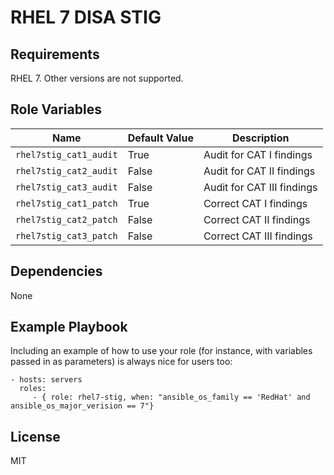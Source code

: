 RHEL 7 DISA STIG
================




Requirements
------------

RHEL 7. Other versions are not supported.

Role Variables
--------------

| Name              | Default Value       | Description          |
|-------------------|---------------------|----------------------|
| `rhel7stig_cat1_audit` | True  | Audit for CAT I findings      |
| `rhel7stig_cat2_audit` | False | Audit for CAT II findings     |
| `rhel7stig_cat3_audit` | False | Audit for CAT III findings    |
| `rhel7stig_cat1_patch` | True  | Correct CAT I findings        |
| `rhel7stig_cat2_patch` | False | Correct CAT II findings       |
| `rhel7stig_cat3_patch` | False | Correct CAT III findings      |


Dependencies
------------

None

Example Playbook
----------------

Including an example of how to use your role (for instance, with variables passed in as parameters) is always nice for users too:

    - hosts: servers
      roles:
         - { role: rhel7-stig, when: "ansible_os_family == 'RedHat' and ansible_os_major_verision == 7"}

License
-------

MIT
